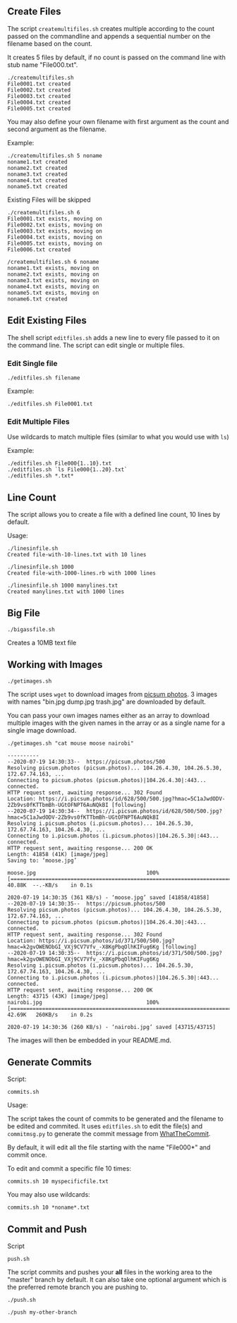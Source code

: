 ## Create Files
The script `createmultifiles.sh` creates multiple according to the count passed on the commandline and appends a sequential number on the filename based on the count.

It creates 5 files by default, if no count is passed on the command line with stub name "File000<seq number>.txt".

```
./createmultifiles.sh
File0001.txt created
File0002.txt created
File0003.txt created
File0004.txt created
File0005.txt created
```

You may also define your own filename with first argument as the count and second argument as the filename. 

Example:

```
./createmultifiles.sh 5 noname
noname1.txt created
noname2.txt created
noname3.txt created
noname4.txt created
noname5.txt created
```

Existing Files will be skipped

```
./createmultifiles.sh 6
File0001.txt exists, moving on
File0002.txt exists, moving on
File0003.txt exists, moving on
File0004.txt exists, moving on
File0005.txt exists, moving on
File0006.txt created

/createmultifiles.sh 6 noname
noname1.txt exists, moving on
noname2.txt exists, moving on
noname3.txt exists, moving on
noname4.txt exists, moving on
noname5.txt exists, moving on
noname6.txt created

```

## Edit Existing Files
The shell script `editfiles.sh` adds a new line to every file passed to it on the command line.
The script can edit single or multiple files.

### Edit Single file
`./editfiles.sh filename`

Example:

`./editfiles.sh File0001.txt`

### Edit Multiple Files
Use wildcards to match multiple files (similar to what you would use with `ls`)

Example:

```
./editfiles.sh File000{1..10}.txt
./editfiles.sh `ls File000{1..20}.txt` 
./editfiles.sh *.txt*
```

## Line Count
The script allows you to create a file with a defined line count, 10 lines by default.

Usage:

```
./linesinfile.sh
Created file-with-10-lines.txt with 10 lines
```

```
./linesinfile.sh 1000
Created file-with-1000-lines.rb with 1000 lines
```

```
./linesinfile.sh 1000 manylines.txt
Created manylines.txt with 1000 lines
```


## Big File

`./bigassfile.sh` 

Creates a 10MB text file


## Working with Images

`./getimages.sh`

The script uses `wget` to download images from [picsum photos](https://picsum.photos). 3 images with names "bin.jpg dump.jpg trash.jpg" are downloaded by default.

You can pass your own images names either as an array to download multiple images with the given names in the array or as a single name for a single image download.

```
./getimages.sh "cat mouse moose nairobi"

----------
--2020-07-19 14:30:33--  https://picsum.photos/500
Resolving picsum.photos (picsum.photos)... 104.26.4.30, 104.26.5.30, 172.67.74.163, ...
Connecting to picsum.photos (picsum.photos)|104.26.4.30|:443... connected.
HTTP request sent, awaiting response... 302 Found
Location: https://i.picsum.photos/id/628/500/500.jpg?hmac=5C1aJwdODV-2Zb9vs0fKTTbmBh-UGtOFNPT6AuNQkBI [following]
--2020-07-19 14:30:34--  https://i.picsum.photos/id/628/500/500.jpg?hmac=5C1aJwdODV-2Zb9vs0fKTTbmBh-UGtOFNPT6AuNQkBI
Resolving i.picsum.photos (i.picsum.photos)... 104.26.5.30, 172.67.74.163, 104.26.4.30, ...
Connecting to i.picsum.photos (i.picsum.photos)|104.26.5.30|:443... connected.
HTTP request sent, awaiting response... 200 OK
Length: 41858 (41K) [image/jpeg]
Saving to: ‘moose.jpg’

moose.jpg                                   100%[===========================================================================================>]  40.88K  --.-KB/s    in 0.1s

2020-07-19 14:30:35 (361 KB/s) - ‘moose.jpg’ saved [41858/41858]
--2020-07-19 14:30:35--  https://picsum.photos/500
Resolving picsum.photos (picsum.photos)... 104.26.4.30, 104.26.5.30, 172.67.74.163, ...
Connecting to picsum.photos (picsum.photos)|104.26.4.30|:443... connected.
HTTP request sent, awaiting response... 302 Found
Location: https://i.picsum.photos/id/371/500/500.jpg?hmac=k2gvOWENObGI_VXj9CV7Vfv_-X8KgPbqOlhKIFug6Kg [following]
--2020-07-19 14:30:35--  https://i.picsum.photos/id/371/500/500.jpg?hmac=k2gvOWENObGI_VXj9CV7Vfv_-X8KgPbqOlhKIFug6Kg
Resolving i.picsum.photos (i.picsum.photos)... 104.26.5.30, 172.67.74.163, 104.26.4.30, ...
Connecting to i.picsum.photos (i.picsum.photos)|104.26.5.30|:443... connected.
HTTP request sent, awaiting response... 200 OK
Length: 43715 (43K) [image/jpeg]
nairobi.jpg                                 100%[===========================================================================================>]  42.69K   260KB/s    in 0.2s

2020-07-19 14:30:36 (260 KB/s) - ‘nairobi.jpg’ saved [43715/43715]

```

The images will then be embedded in your README.md.

## Generate Commits

Script:

```
commits.sh

```

Usage:

The script takes the count of commits to be generated and the filename to be edited and commited.
It uses `editfiles.sh` to edit the file(s) and `commitmsg.py` to generate the commit message from [WhatTheCommit](http://whatthecommit.com/).

By default, it will edit all the file starting with the name "File000*" and commit once.

To edit and commit a specific file 10 times:

```
commits.sh 10 myspecificfile.txt
```

You may also use wildcards:

```
commits.sh 10 *noname*.txt
```


## Commit and Push

Script

```
push.sh
```
The script commits and pushes your **all** files in the working area to the "master" branch by default. It can also take one optional argument which is the preferred remote branch you are pushing to.

```
./push.sh 
```

```
./push my-other-branch
```

